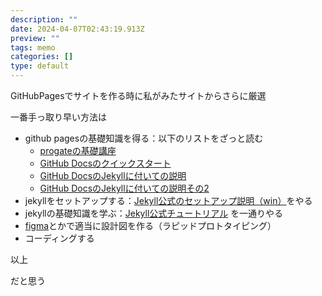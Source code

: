 ```yaml
---
description: ""
date: 2024-04-07T02:43:19.913Z
preview: ""
tags: memo
categories: []
type: default
---
```


GitHubPagesでサイトを作る時に私がみたサイトからさらに厳選

一番手っ取り早い方法は
- github pagesの基礎知識を得る：以下のリストをざっと読む
	- [progateの基礎講座](https://prog-8.com/docs/github-pages)
	- [GitHub Docsのクイックスタート](https://docs.github.com/ja/pages/quickstart)
	- [GitHub DocsのJekyllに付いての説明](https://docs.github.com/ja/pages/setting-up-a-github-pages-site-with-jekyll/adding-content-to-your-github-pages-site-using-jekyll#about-content-in-jekyll-sites)
	- [GitHub DocsのJekyllに付いての説明その2](https://docs.github.com/ja/pages/setting-up-a-github-pages-site-with-jekyll/about-github-pages-and-jekyll)
- jekyllをセットアップする：[Jekyll公式のセットアップ説明（win）](https://jekyllrb-ja.github.io/docs/installation/windows/)をやる
- jekyllの基礎知識を学ぶ：[Jekyll公式チュートリアル](https://jekyllrb-ja.github.io/docs/step-by-step/01-setup/)
を一通りやる
- [figma](https://www.figma.com/ja/)とかで適当に設計図を作る（ラピッドプロトタイピング）
- コーディングする

以上

だと思う
